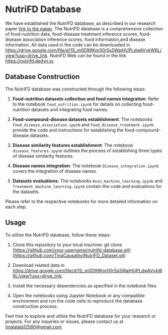 # NutriFD Database

We have established the NutriFD database, as described in our research paper [link to the paper](https://arxiv.org/abs/2304.04775). The NutriFD database is a comprehensive collection of food-nutrition data, food-disease treatment inference scores, food-disease association inference scores, food information,and disease information. All data used in the code can be downloaded in https://drive.google.com/file/d/1S_m0D99Kor00rSs5WajHUPLdwAVykW6L/view?usp=drive_link. NutriFD Web can be found in the link https://nutrifd.dedyn.io. 

## Database Construction

The NutriFD database was constructed through the following steps:

1. **Food-nutrition datasets collection and food names integration**: Refer to the notebook `food_nutrition.ipynb` for details on collecting food-nutrition datasets and integrating food names.

2. **Food-compound-disease datasets establishment**: The notebooks `Food_disease_association.ipynb` and `Food_disease_treatment.ipynb` provide the code and instructions for establishing the food-compound-disease datasets.

3. **Disease similarity features establishment**: The notebook `disease_features.ipynb` outlines the process of establishing three types of disease similarity features.

4. **Disease names integration**: The notebook `Disease_integration.ipynb` covers the integration of disease names.

5. **Datasets evaluations**: The notebooks `Asso_machine_learning.ipynb` and `Treatment_machine_learning.ipynb` contain the code and evaluations for the datasets.

Please refer to the respective notebooks for more detailed information on each step.

## Usage

To utilize the NutriFD database, follow these steps:

1. Clone this repository to your local machine:
git clone [https://github.com/your-username/nutrifd-database.git](https://github.com/TinaCausality/NutriFD_Dataset.git)

2. Download related data in https://drive.google.com/file/d/1S_m0D99Kor00rSs5WajHUPLdwAVykW6L/view?usp=drive_link.

2. Install the necessary dependencies as specified in the notebook files.

3. Open the notebooks using Jupyter Notebook or any compatible environment and run the code cells to reproduce the database construction process.

Feel free to explore and utilize the NutriFD database for your research or projects. For any inquiries or issues, please contact us at tinalalala12580@gmail.com.

